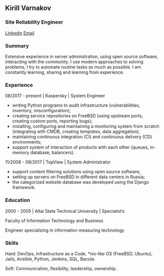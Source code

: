 ## Kirill Varnakov
### Site Reliability Engineer

[Linkedin](https://www.linkedin.com/in/kvarnakov/) [Email](mailto:kirill@varnakov.com)

### Summary

Extensive experience in server administration, using open source software, interacting with the community.
I use modern approaches to solving problems, I try to automate routine tasks as much as possible.
I am constantly learning, sharing and learning from experience.

### Experience

08/2017 - present | Kaspersky | System Engineer
- writing Python programs to audit infrastructure (vulnerabilities, inventory, misconfiguration);
- creating service repositories on FreeBSD (using upstream ports, creating custom ports, reporting bugs);
- installing, configuring and maintaining a monitoring system from scratch (integrating with CMDB, creating templates, data aggregation);
- maintaining continuous integration (CI) and continuous delivery (CD) environments;
- support system of interaction of products with each other (queues, in-memory database, balancers).

11/2008 - 08/2017 | TopView | System Administrator
- support content filtering solutions using open source software;
- setting up servers on FreeBSD in different data centers in Russia;
- the categorized website database was developed using the Django framework.

### Education

2000 - 2005 | Altai State Technical University | Specialist’s

Faculty of Information Technology and Business

Engineer specializing in information measuring technology

### Skills

Hard: DevOps, Infrastructure as a Code, *nix-like OS (FreeBSD, Ubuntu), Jails, Ansible, Python, Jenkins, SQL, Bacula.

Soft: Communication, flexibility, leadership, ownership.
